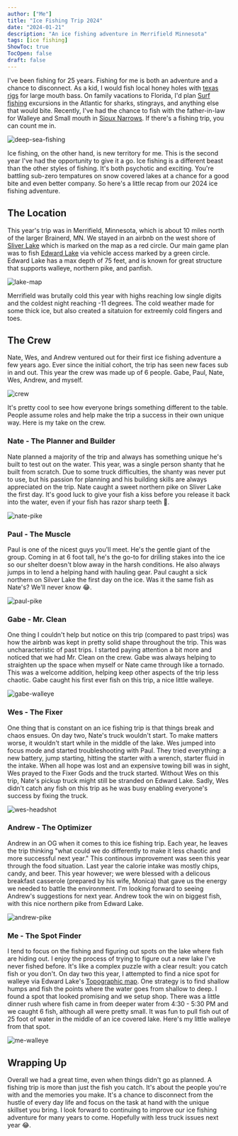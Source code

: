 ```yaml
---
author: ["Me"]
title: "Ice Fishing Trip 2024"
date: "2024-01-21"
description: "An ice fishing adventure in Merrifield Minnesota"
tags: [ice fishing]
ShowToc: true
TocOpen: false
draft: false
---
```


I've been fishing for 25 years. Fishing for me is both an adventure and a chance to disconnect. As a kid, I would fish local honey holes with [texas rigs](https://en.wikipedia.org/wiki/Texas_rig) for large mouth bass. On family vacations to Florida, I'd plan [Surf fishing](https://en.wikipedia.org/wiki/Surf_fishing#Species) excursions in the Atlantic for sharks, stingrays, and anything else that would bite. Recently, I've had the chance to fish with the father-in-law for Walleye and Small mouth in [Sioux Narrows](https://en.wikipedia.org/wiki/Sioux_Narrows-Nestor_Falls). If there's a fishing trip, you can count me in.

![deep-sea-fishing](/images/icefishing2024/deep-sea-fishing.webp)

Ice fishing, on the other hand, is new territory for me. This is the second year I've had the opportunity to give it a go. Ice fishing is a different beast than the other styles of fishing. It's both psychotic and exciting. You're battling sub-zero tempatures on snow covered lakes at a chance for a good bite and even better company. So here's a little recap from our 2024 ice fishing adventure.

## The Location

This year's trip was in Merrifield, Minnesota, which is about 10 miles north of the larger Brainerd, MN. We stayed in an airbnb on the west shore of [Sliver Lake](https://www.dnr.state.mn.us/areas/fisheries/eastmetro/lakes/silverNB.html) which is marked on the map as a red circle. Our main game plan was to fish [Edward Lake](https://www.dnr.state.mn.us/lakefind/lake.html?id=18030500) via vehicle access marked by a green circle. Edward Lake has a max depth of 75 feet, and is known for great structure that supports walleye, northern pike, and panfish.

![lake-map](/images/icefishing2024/lake-map.webp)

Merrifield was brutally cold this year with highs reaching low single digits and the coldest night reaching -11 degrees. The cold weather made for some thick ice, but also created a sitatuion for extreemly cold fingers and toes.

## The Crew

Nate, Wes, and Andrew ventured out for their first ice fishing adventure a few years ago. Ever since the initial cohort, the trip has seen new faces sub in and out. This year the crew was made up of 6 people. Gabe, Paul, Nate, Wes, Andrew, and myself.

![crew](/images/icefishing2024/crew.webp)

 It's pretty cool to see how everyone brings something different to the table. People assume roles and help make the trip a success in their own unique way. Here is my take on the crew. 

### Nate - The Planner and Builder

 Nate planned a majority of the trip and always has something unique he's built to test out on the water. This year, was a single person shanty that he built from scratch. Due to some truck difficulties, the shanty was never put to use, but his passion for planning and his building skills are always appreciated on the trip. Nate caught a sweet northern pike on Sliver Lake the first day. It's good luck to give your fish a kiss before you release it back into the water, even if your fish has razor sharp teeth 🙈.

![nate-pike](/images/icefishing2024/nate-pike.webp)

### Paul - The Muscle

Paul is one of the nicest guys you'll meet. He's the gentle giant of the group. Coming in at 6 foot tall, he's the go-to for drilling stakes into the ice so our shelter doesn't blow away in the harsh conditions. He also always jumps in to lend a helping hand with hauling gear. Paul caught a sick northern on Silver Lake the first day on the ice. Was it the same fish as Nate's? We'll never know 😂.

![paul-pike](/images/icefishing2024/paul-pike.webp)

### Gabe - Mr. Clean

One thing I couldn't help but notice on this trip (compared to past trips) was how the airbnb was kept in pretty solid shape throughout the trip. This was uncharacteristic of past trips. I started paying attention a bit more and noticed that we had Mr. Clean on the crew. Gabe was always helping to straighten up the space when myself or Nate came through like a tornado. This was a welcome addition, helping keep other aspects of the trip less chaotic. Gabe caught his first ever fish on this trip, a nice little walleye.

![gabe-walleye](/images/icefishing2024/gabe-walleye.webp)

### Wes - The Fixer

One thing that is constant on an ice fishing trip is that things break and chaos ensues. On day two, Nate's truck wouldn't start. To make matters worse, it wouldn't start while in the middle of the lake. Wes jumped into focus mode and started troubleshooting with Paul. They tried everything: a new battery, jump starting, hitting the starter with a wrench, starter fluid in the intake. When all hope was lost and an expensive towing bill was in sight, Wes prayed to the Fixer Gods and the truck started. Without Wes on this trip, Nate's pickup truck might still be stranded on Edward Lake. Sadly, Wes didn't catch any fish on this trip as he was busy enabling everyone's success by fixing the truck.

![wes-headshot](/images/icefishing2024/wes-headshot.webp)

### Andrew - The Optimizer

Andrew in an OG when it comes to this ice fishing trip. Each year, he leaves the trip thinking "what could we do differently to make it less chaotic and more successful next year." This continous improvement was seen this year through the food situation. Last year the calorie intake was mostly chips, candy, and beer. This year however; we were blessed with a delicous breakfast casserole (prepared by his wife, Monica) that gave us the energy we needed to battle the environment. I'm looking forward to seeing Andrew's suggestions for next year. Andrew took the win on biggest fish, with this nice northern pike from Edward Lake.

![andrew-pike](/images/icefishing2024/andrew-pike.webp)

### Me - The Spot Finder

I tend to focus on the fishing and figuring out spots on the lake where fish are hiding out. I enjoy the process of trying to figure out a new lake  I've never fished before. It's like a complex puzzle with a clear result: you catch fish or you don't. On day two this year, I attempted to find a nice spot for walleye via Edward Lake's [Topographic map](https://en.wikipedia.org/wiki/Topographic_map). One strategy is to find shallow humps and fish the points where the water goes from shallow to deep. I found a spot that looked promising and we setup shop. There was a little dinner rush where fish came in from deeper water from 4:30 - 5:30 PM and we caught 6 fish, although all were pretty small. It was fun to pull fish out of 25 foot of water in the middle of an ice covered lake. Here's my little walleye from that spot.

![me-walleye](/images/icefishing2024/me-walleye.webp)


## Wrapping Up

Overall we had a great time, even when things didn't go as planned. A fishing trip is more than just the fish you catch. It's about the people you're with and the memories you make. It's a chance to disconnect from the hustle of every day life and focus on the task at hand with the unique skillset you bring. I look forward to continuing to improve our ice fishing adventure for many years to come. Hopefully with less truck issues next year 😂.
